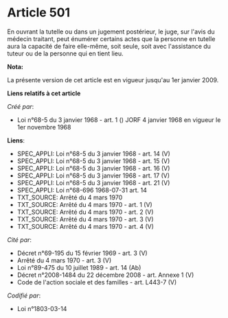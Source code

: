 # Article 501

En ouvrant la tutelle ou dans un jugement postérieur, le juge, sur l'avis du médecin traitant, peut énumérer certains actes
que la personne en tutelle aura la capacité de faire elle-même, soit seule, soit avec l'assistance du tuteur ou de la
personne qui en tient lieu.

**Nota:**

La présente version de cet article est en vigueur jusqu'au 1er janvier 2009.

**Liens relatifs à cet article**

_Créé par_:

  - Loi n°68-5 du 3 janvier 1968 - art. 1 () JORF 4 janvier 1968 en vigueur le 1er novembre 1968

**Liens**:

  - SPEC_APPLI: Loi n°68-5 du 3 janvier 1968 - art. 14 (V)
  - SPEC_APPLI: Loi n°68-5 du 3 janvier 1968 - art. 15 (V)
  - SPEC_APPLI: Loi n°68-5 du 3 janvier 1968 - art. 16 (V)
  - SPEC_APPLI: Loi n°68-5 du 3 janvier 1968 - art. 17 (V)
  - SPEC_APPLI: Loi n°68-5 du 3 janvier 1968 - art. 21 (V)
  - SPEC_APPLI: Loi n°68-696 1968-07-31 art. 14
  - TXT_SOURCE: Arrêté du 4 mars 1970
  - TXT_SOURCE: Arrêté du 4 mars 1970 - art. 1 (V)
  - TXT_SOURCE: Arrêté du 4 mars 1970 - art. 2 (V)
  - TXT_SOURCE: Arrêté du 4 mars 1970 - art. 3 (V)
  - TXT_SOURCE: Arrêté du 4 mars 1970 - art. 4 (V)

_Cité par_:

  - Décret n°69-195 du 15 février 1969 - art. 3 (V)
  - Arrêté du 4 mars 1970 - art. 3 (V)
  - Loi n°89-475 du 10 juillet 1989 - art. 14 (Ab)
  - Décret n°2008-1484 du 22 décembre 2008 - art. Annexe 1 (V)
  - Code de l'action sociale et des familles - art. L443-7 (V)

_Codifié par_:

  - Loi n°1803-03-14
